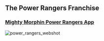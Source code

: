 ## The Power Rangers Franchise

### [Mighty Morphin Power Rangers App](https://sixflux.shinyapps.io/SixFlux_wk_35/)

![power_rangers_webshot](https://github.com/user-attachments/assets/e2253da7-44dc-430c-9379-92d7e72bab18)
